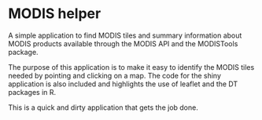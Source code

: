 # MODIS helper
A simple application to find MODIS tiles and summary information about MODIS products available through the MODIS API and the MODISTools package.

The purpose of this application is to make it easy to identify the MODIS tiles needed by pointing and clicking on a map.  The code for the shiny application is also included and highlights the use of leaflet and the DT packages in R.

This is a quick and dirty application that gets the job done.
